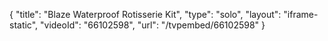 {
    "title": "Blaze Waterproof Rotisserie Kit",
    "type": "solo",
    "layout": "iframe-static",
    "videoId": "66102598",
    "url": "\/tvpembed\/66102598"
}
